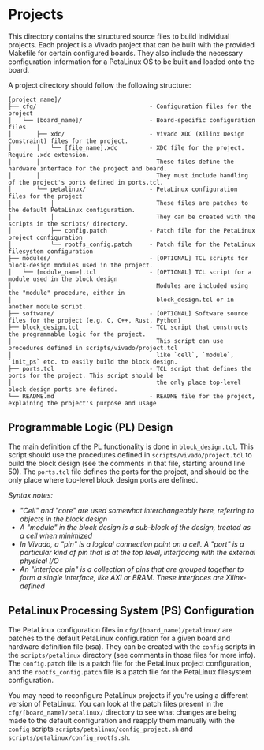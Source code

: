 # Projects

This directory contains the structured source files to build individual projects. Each project is a Vivado project that can be built with the provided Makefile for certain configured boards. They also include the necessary configuration information for a PetaLinux OS to be built and loaded onto the board.

A project directory should follow the following structure:

```
[project_name]/
├── cfg/                                - Configuration files for the project
│   └── [board_name]/                   - Board-specific configuration files
│       ├── xdc/                        - Vivado XDC (Xilinx Design Constraint) files for the project.
│       │   └── [file_name].xdc         - XDC file for the project. Require .xdc extension.
│       │                                 These files define the hardware interface for the project and board.
│       │                                 They must include handling of the project's ports defined in ports.tcl.
│       └── petalinux/                  - PetaLinux configuration files for the project
│           │                             These files are patches to the default PetaLinux configuration.
│           │                             They can be created with the scripts in the scripts/ directory.
│           ├── config.patch            - Patch file for the PetaLinux project configuration
│           └── rootfs_config.patch     - Patch file for the PetaLinux filesystem configuration
├── modules/                            - [OPTIONAL] TCL scripts for block-design modules used in the project.
│   └── [module_name].tcl               - [OPTIONAL] TCL script for a module used in the block design
│                                         Modules are included using the "module" procedure, either in 
│                                         block_design.tcl or in another module script.
├── software/                           - [OPTIONAL] Software source files for the project (e.g. C, C++, Rust, Python)
├── block_design.tcl                    - TCL script that constructs the programmable logic for the project.
│                                         This script can use procedures defined in scripts/vivado/project.tcl
│                                         like `cell`, `module`, `init_ps` etc. to easily build the block design.
├── ports.tcl                           - TCL script that defines the ports for the project. This script should be  
│                                         the only place top-level block design ports are defined.
└── README.md                           - README file for the project, explaining the project's purpose and usage
```

## Programmable Logic (PL) Design

The main definition of the PL functionality is done in `block_design.tcl`. This script should use the procedures defined in `scripts/vivado/project.tcl` to build the block design (see the comments in that file, starting around line 50). The `ports.tcl` file defines the ports for the project, and should be the only place where top-level block design ports are defined.

*Syntax notes:* 
- *"Cell" and "core" are used somewhat interchangeably here, referring to objects in the block design*
- *A "module" in the block design is a sub-block of the design, treated as a cell when minimized*
- *In Vivado, a "pin" is a logical connection point on a cell. A "port" is a particular kind of pin that is at the top level, interfacing with the external physical I/O*
- *An "interface pin" is a collection of pins that are grouped together to form a single interface, like AXI or BRAM. These interfaces are Xilinx-defined*

## PetaLinux Processing System (PS) Configuration

The PetaLinux configuration files in `cfg/[board_name]/petalinux/` are patches to the default PetaLinux configuration for a given board and hardware definition file (xsa). They can be created with the `config` scripts in the `scripts/petalinux` directory (see comments in those files for more info). The `config.patch` file is a patch file for the PetaLinux project configuration, and the `rootfs_config.patch` file is a patch file for the PetaLinux filesystem configuration.

You may need to reconfigure PetaLinux projects if you're using a different version of PetaLinux. You can look at the patch files present in the `cfg/[board_name]/petalinux/` directory to see what changes are being made to the default configuration and reapply them manually with the `config` scripts `scripts/petalinux/config_project.sh` and `scripts/petalinux/config_rootfs.sh`.

